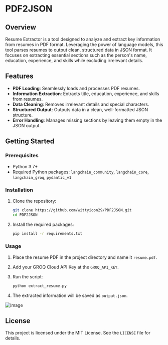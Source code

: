 # PDF2JSON

## Overview

Resume Extractor is a tool designed to analyze and extract key information from resumes in PDF format. Leveraging the power of language models, this tool parses resumes to output clean, structured data in JSON format. It focuses on extracting essential sections such as the person's name, education, experience, and skills while excluding irrelevant details.

## Features

- **PDF Loading**: Seamlessly loads and processes PDF resumes.
- **Information Extraction**: Extracts title, education, experience, and skills from resumes.
- **Data Cleaning**: Removes irrelevant details and special characters.
- **Structured Output**: Outputs data in a clean, well-formatted JSON structure.
- **Error Handling**: Manages missing sections by leaving them empty in the JSON output.

## Getting Started

### Prerequisites

- Python 3.7+
- Required Python packages: `langchain_community`, `langchain_core`, `langchain_groq`, `pydantic_v1`

### Installation

1. Clone the repository:
    ```bash
    git clone https://github.com/wittyicon29/PDF2JSON.git
    cd PDF2JSON
    ```

2. Install the required packages:
    ```bash
    pip install -r requirements.txt
    ```

### Usage

1. Place the resume PDF in the project directory and name it `resume.pdf`.

2. Add your GROQ Cloud API Key at the `GROQ_API_KEY`.

3. Run the script:
    ```bash
    python extract_resume.py
    ```

4. The extracted information will be saved as `output.json`.

![image](https://github.com/user-attachments/assets/abedea4f-aa8a-4fc8-b305-36843e13b195)


## License

This project is licensed under the MIT License. See the `LICENSE` file for details.
